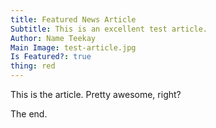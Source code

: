 ```yaml
---
title: Featured News Article
Subtitle: This is an excellent test article.
Author: Name Teekay
Main Image: test-article.jpg
Is Featured?: true
thing: red
---
```


This is the article. Pretty awesome, right?

The end.
